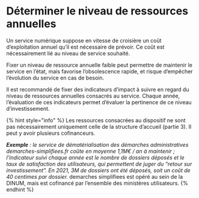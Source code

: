 # Déterminer le niveau de ressources annuelles

Un service numérique suppose en vitesse de croisière un coût d’exploitation annuel qu’il est nécessaire de prévoir. Ce coût est nécessairement lié au niveau de service souhaité.

Fixer un niveau de ressource annuelle faible peut permettre de maintenir le service en l’état, mais favorise l’obsolescence rapide, et risque d’empêcher l’évolution du service en cas de besoin.

Il est recommandé de fixer des indicateurs d’impact à suivre en regard du niveau de ressources annuelles consacrés au service. Chaque année, l’évaluation de ces indicateurs permet d’évaluer la pertinence de ce niveau d’investissement.

{% hint style="info" %}
Les ressources consacrées au dispositif ne sont pas nécessairement uniquement celle de la structure d’accueil (partie 3). Il peut y avoir plusieurs cofinanceurs.

_**Exemple** : le service de dématérialisation des démarches administratives demarches-simplifiees.fr coûte en moyenne 1,1M€ / an à maintenir ; l’indicateur suivi chaque année est le nombre de dossiers déposés et le taux de satisfaction des utilisateurs, qui permettent de juger du “retour sur investissement”. En 2021, 3M de dossiers ont été déposés, soit un coût de 40 centimes par dossier._ demarches simplifiees est opéré au sein de la DINUM, mais est cofinancé par l’ensemble des ministères utilisateurs.
{% endhint %}

